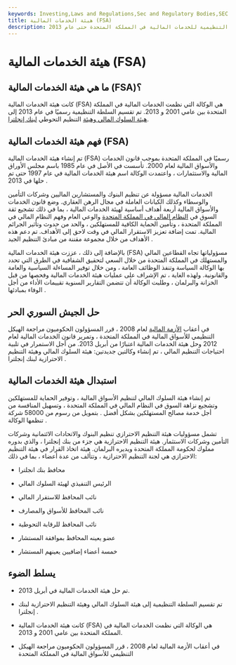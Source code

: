 ```yaml
---
keywords: Investing,Laws and Regulations,Sec and Regulatory Bodies,SEC
title: هيئة الخدمات المالية (FSA)
description: كانت هيئة الخدمات المالية هي الهيئة التنظيمية للخدمات المالية في المملكة المتحدة حتى عام 2013.
---
```


# هيئة الخدمات المالية (FSA)
## ما هي هيئة الخدمات المالية (FSA)؟

كانت هيئة الخدمات المالية (FSA) هي الوكالة التي نظمت الخدمات المالية في المملكة المتحدة بين عامي 2001 و 2013. تم تقسيم السلطة التنظيمية رسميًا في عام 2013 إلى [هيئة السلوك المالي وهيئة](/financial-conduct-authority-uk-fca) التنظيم التحوطي [لبنك إنجلترا](/boe).

## فهم هيئة الخدمات المالية (FSA)

تم إنشاء هيئة الخدمات المالية (FSA) رسميًا في المملكة المتحدة بموجب قانون الخدمات والأسواق المالية لعام 2000. تأسست في الأصل في عام 1985 باسم مجلس الأوراق المالية والاستثمارات ، واعتمدت الوكالة اسم هيئة الخدمات المالية في عام 1997 حتى تم حلها في 2013 .

الخدمات المالية مسؤولة عن تنظيم البنوك والمستشارين الماليين وشركات التأمين والوسطاء وكذلك الكيانات العاملة في مجال الرهن العقاري. وضع قانون الخدمات والأسواق المالية أربعة أهداف أساسية لهيئة الخدمات المالية ، بما في ذلك تشجيع ثقة السوق في [النظام المالي في المملكة المتحدة](/financial-system) والوعي العام وفهم النظام المالي في المملكة المتحدة ، وتأمين الحماية الكافية للمستهلكين ، والحد من حدوث وتأثير الجرائم المالية. تمت إضافة تعزيز الاستقرار المالي في وقت لاحق إلى الأهداف. تم دعم هذه الأهداف من خلال مجموعة مقننة من مبادئ التنظيم الجيد .

بالإضافة إلى ذلك ، عززت هيئة الخدمات المالية (FSA) مسؤولياتها تجاه القطاعين المالي والمستهلك في المملكة المتحدة من خلال السعي لتحقيق الشفافية في الطرق التي تحدد بها الوكالة السياسة وتنفذ الوظائف العامة ، ومن خلال توفير المساءلة السياسية والعامة والقانونية. ولهذه الغاية ، تم الإشراف على عمليات هيئة الخدمات المالية وفحصها من قبل الخزانة والبرلمان ، وطلبت الوكالة أن تتضمن التقارير السنوية تقييمات الأداء من أجل الوفاء بمبادئها .

## حل الجيش السوري الحر

في أعقاب [الأزمة المالية](/financial-crisis) لعام 2008 ، قرر المسؤولون الحكوميون مراجعة الهيكل التنظيمي للأسواق المالية في المملكة المتحدة ، وتمرير قانون الخدمات المالية لعام 2012 وحل هيئة الخدمات المالية اعتبارًا من أبريل 2013. من أجل الاستمرار في تلبية احتياجات التنظيم المالي ، تم إنشاء وكالتين جديدتين: هيئة السلوك المالي وهيئة التنظيم الاحترازية لبنك إنجلترا .

## استبدال هيئة الخدمات المالية

تم إنشاء هيئة السلوك المالي لتنظيم الأسواق المالية ، وتوفير الحماية للمستهلكين وتشجيع نزاهة السوق في النظام المالي في المملكة المتحدة ، وتسهيل المنافسة من أجل خدمة مصالح المستهلكين بشكل أفضل . بتمويل من رسوم من 58000 شركة تنظمها الوكالة .

تشمل مسؤوليات هيئة التنظيم الاحترازي تنظيم البنوك والاتحادات الائتمانية وشركات التأمين وشركات الاستثمار. هيئة التنظيم الاحترازية هي جزء من بنك إنجلترا ، والذي بدوره مملوك لحكومة المملكة المتحدة ويديره البرلمان. هيئة اتخاذ القرار في هيئة التنظيم الاحترازي هي لجنة التنظيم الاحترازية ، وتتألف من عدة أعضاء ، بما في ذلك:

- محافظ بنك انجلترا

- الرئيس التنفيذي لهيئة السلوك المالي

- نائب المحافظ للاستقرار المالي

- نائب المحافظ للأسواق والمصارف

- نائب المحافظ للرقابة التحوطية

- عضو يعينه المحافظ بموافقة المستشار

- خمسة أعضاء إضافيين يعينهم المستشار

## يسلط الضوء

- تم حل هيئة الخدمات المالية في أبريل 2013.

- تم تقسيم السلطة التنظيمية إلى هيئة السلوك المالي وهيئة التنظيم الاحترازية لبنك إنجلترا .

- كانت هيئة الخدمات المالية (FSA) هي الوكالة التي نظمت الخدمات المالية في المملكة المتحدة بين عامي 2001 و 2013.

- في أعقاب الأزمة المالية لعام 2008 ، قرر المسؤولون الحكوميون مراجعة الهيكل التنظيمي للأسواق المالية في المملكة المتحدة

